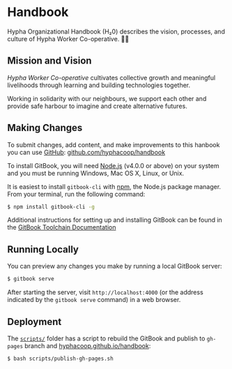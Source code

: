 # Handbook

Hypha Organizational Handbook (H₂0) describes the vision, processes, and culture of Hypha Worker Co-operative. 🌿🍄

## Mission and Vision

*Hypha Worker Co-operative* cultivates collective growth and meaningful livelihoods through learning and building technologies together.

Working in solidarity with our neighbours, we support each other and provide safe harbour to imagine and create alternative futures.

## Making Changes

To submit changes, add content, and make improvements to this hanbook you can use [GitHub](https://github.com/hyphacoop/handbook): [github.com/hyphacoop/handbook](https://github.com/hyphacoop/handbook)

To install GitBook, you will need [Node.js](https://nodejs.org/en/) (v4.0.0 or above) on your system and you must be running Windows, Mac OS X, Linux, or Unix.

It is easiest to install `gitbook-cli` with [npm](https://www.npmjs.com/), the Node.js package manager. From your terminal, run the following command:

```bash
$ npm install gitbook-cli -g
```

Additional instructions for setting up and installing GitBook can be found in the [GitBook Toolchain Documentation](https://toolchain.gitbook.com/setup.html)


## Running Locally

You can preview any changes you make by running a local GitBook server:

```bash
$ gitbook serve
```

After starting the server, visit `http://localhost:4000` (or the address indicated by the `gitbook serve` command) in a web browser.

## Deployment

The [`scripts/`](scripts/) folder has a script to rebuild the GitBook and publish to `gh-pages` branch and [hyphacoop.github.io/handbook](https://hyphacoop.github.io/handbook/):

```bash
$ bash scripts/publish-gh-pages.sh
```
